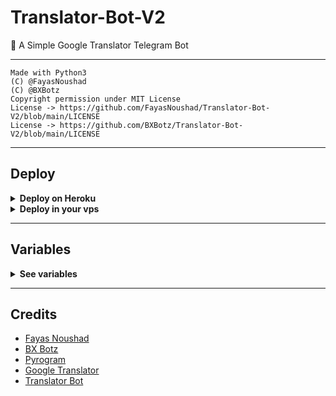 # Translator-Bot-V2

🤖 A Simple Google Translator Telegram Bot

---

```
Made with Python3
(C) @FayasNoushad
(C) @BXBotz
Copyright permission under MIT License
License -> https://github.com/FayasNoushad/Translator-Bot-V2/blob/main/LICENSE
License -> https://github.com/BXBotz/Translator-Bot-V2/blob/main/LICENSE
```

---

## Deploy

<details>
  <summary><b>Deploy on Heroku</b></summary>
<br/>

<p align="middle">
  <a href="https://heroku.com/deploy?template=https://github.com/BXBotz/Translator-Bot-V2/tree/main">
     <img height="25px" src="https://img.shields.io/badge/Deploy%20To%20Heroku-blueviolet?style=for-the-badge&logo=heroku">
  </a>
</p>

</details>

<details>
  <summary><b>Deploy in your vps</b></summary>
<br/>

```sh
git clone https://github.com/FayasNoushad/Translator-Bot-V2
cd Translator-Bot-V2
pip3 install -r requirements.txt
# <Create Variables appropriately>
python3 main.py
```

</details>

---

## Variables

<details>
  <summary><b>See variables</b></summary>
<br/>

- `API_HASH` Your API Hash from my.telegram.org
- `API_ID` Your API ID from my.telegram.org
- `BOT_TOKEN` Your bot token from @BotFather

</details>

---

## Credits

- [Fayas Noushad](https://github.com/FayasNoushad)
- [BX Botz](https://github.com/BXBotz)
- [Pyrogram](https://github.com/pyrogram/pyrogram)
- [Google Translator](https://translate.google.com)
- [Translator Bot](https://github.com/BXBotz/Translator-Bot)
